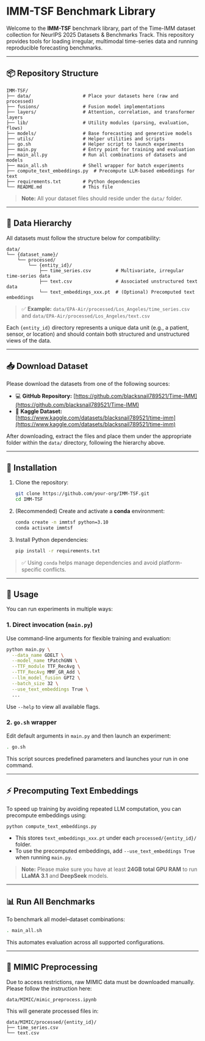 # IMM-TSF Benchmark Library

Welcome to the **IMM-TSF** benchmark library, part of the Time-IMM dataset collection for NeurIPS 2025 Datasets & Benchmarks Track. This repository provides tools for loading irregular, multimodal time-series data and running reproducible forecasting benchmarks.

---

## 📦 Repository Structure

```
IMM-TSF/                     
├── data/                   # Place your datasets here (raw and processed)
├── fusions/                # Fusion model implementations
├── layers/                 # Attention, correlation, and transformer layers
├── lib/                    # Utility modules (parsing, evaluation, flows)
├── models/                 # Base forecasting and generative models
├── utils/                  # Helper utilities and scripts
├── go.sh                   # Helper script to launch experiments
├── main.py                 # Entry point for training and evaluation
├── main_all.py             # Run all combinations of datasets and models
├── main_all.sh             # Shell wrapper for batch experiments
├── compute_text_embeddings.py  # Precompute LLM-based embeddings for text
├── requirements.txt        # Python dependencies
└── README.md               # This file
```

> **Note:** All your dataset files should reside under the `data/` folder.

---

## 📁 Data Hierarchy

All datasets must follow the structure below for compatibility:

```
data/
└── {dataset_name}/
    └── processed/
        └── {entity_id}/
            ├── time_series.csv         # Multivariate, irregular time-series data
            ├── text.csv                # Associated unstructured text data
            └── text_embeddings_xxx.pt  # (Optional) Precomputed text embeddings
```

> ✅ **Example:** `data/EPA-Air/processed/Los_Angeles/time_series.csv` and `data/EPA-Air/processed/Los_Angeles/text.csv`

Each `{entity_id}` directory represents a unique data unit (e.g., a patient, sensor, or location) and should contain both structured and unstructured views of the data.

---

## 📥 Download Dataset

Please download the datasets from one of the following sources:
* 💻 **GitHub Repository:** [https://github.com/blacksnail789521/Time-IMM](https://github.com/blacksnail789521/Time-IMM)
* 📎 **Kaggle Dataset:** [https://www.kaggle.com/datasets/blacksnail789521/time-imm](https://www.kaggle.com/datasets/blacksnail789521/time-imm)

After downloading, extract the files and place them under the appropriate folder within the `data/` directory, following the hierarchy above.

---

## 🔧 Installation

1. Clone the repository:

   ```bash
   git clone https://github.com/your-org/IMM-TSF.git
   cd IMM-TSF
   ```

2. (Recommended) Create and activate a **conda** environment:

   ```bash
   conda create -n immtsf python=3.10
   conda activate immtsf
   ```

3. Install Python dependencies:

   ```bash
   pip install -r requirements.txt
   ```

> ✅ Using `conda` helps manage dependencies and avoid platform-specific conflicts.

---

## 🚀 Usage

You can run experiments in multiple ways:

### 1. Direct invocation (`main.py`)

Use command-line arguments for flexible training and evaluation:

```bash
python main.py \
  --data_name GDELT \
  --model_name tPatchGNN \
  --TTF_module TTF_RecAvg \
  --TTF_RecAvg MMF_GR_Add \
  --llm_model_fusion GPT2 \
  --batch_size 32 \
  --use_text_embeddings True \ 
  ...
```

Use `--help` to view all available flags.

### 2. `go.sh` wrapper

Edit default arguments in `main.py` and then launch an experiment:

```bash
. go.sh
```

This script sources predefined parameters and launches your run in one command.

---

## ⚡ Precomputing Text Embeddings

To speed up training by avoiding repeated LLM computation, you can precompute embeddings using:

```bash
python compute_text_embeddings.py
```

* This stores `text_embeddings_xxx.pt` under each `processed/{entity_id}/` folder.
* To use the precomputed embeddings, add `--use_text_embeddings True` when running `main.py`.
> **Note:** Please make sure you have at least **24GB total GPU RAM** to run **LLaMA 3.1** and **DeepSeek** models.

---

## 📊 Run All Benchmarks

To benchmark all model–dataset combinations:

```bash
. main_all.sh
```

This automates evaluation across all supported configurations.

---

## 🔄 MIMIC Preprocessing

Due to access restrictions, raw MIMIC data must be downloaded manually. Please follow the instruction here:

```
data/MIMIC/mimic_preprocess.ipynb
```

This will generate processed files in:

```
data/MIMIC/processed/{entity_id}/
├── time_series.csv
└── text.csv
```